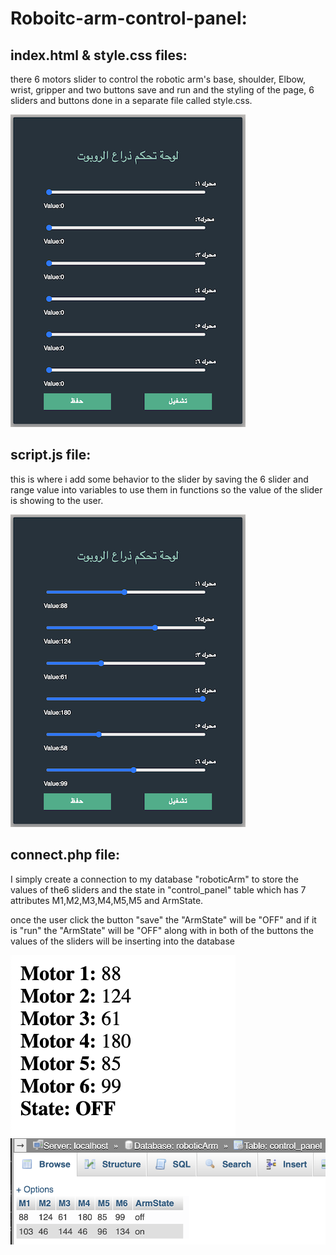 # Roboitc-arm-control-panel: 

## index.html & style.css files:
  
there 6 motors slider to control the robotic arm's base, shoulder, Elbow, wrist, gripper and two buttons save and run
and the styling of the page, 6 sliders and buttons done in a separate file called style.css.

![](interface.png)

## script.js file: 
  
  this is where i add some behavior to the slider by saving the 6 slider and range value into variables to use them in functions so the value of the slider is showing to the user. 

![show](shown_values.png)

## connect.php file: 

  I simply create a connection to my database "roboticArm" to store the values of the6 sliders and the state in "control_panel" table which has 7 attributes M1,M2,M3,M4,M5,M5 and ArmState. 

  once the user click the button "save"  the "ArmState" will be "OFF" and if it is "run" the "ArmState" will be "OFF" along with in both of the buttons the values of the sliders will be inserting into the database  


![values](slider's_value.png)
![db](DatabaseValues.png) 
